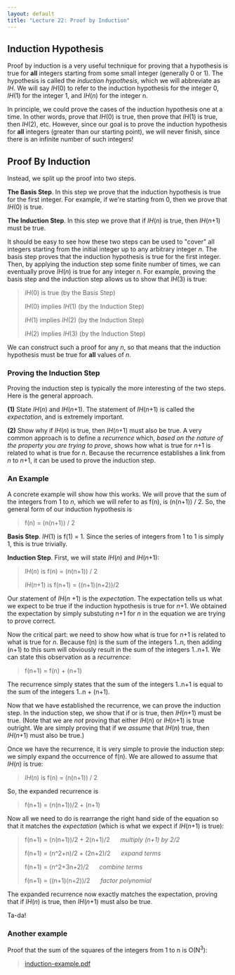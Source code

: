 ```yaml
---
layout: default
title: "Lecture 22: Proof by Induction"
---
```


## Induction Hypothesis

Proof by induction is a very useful technique for proving that a hypothesis is true for **all** integers starting from some small integer (generally 0 or 1). The hypothesis is called the *induction hypothesis*, which we will abbreviate as *IH*. We will say *IH*(0) to refer to the induction hypothesis for the integer 0, *IH*(1) for the integer 1, and *IH*(*n*) for the integer n.

In principle, we could prove the cases of the induction hypothesis one at a time. In other words, prove that *IH*(0) is true, then prove that *IH*(1) is true, then *IH*(2), etc. However, since our goal is to prove the induction hypothesis for **all** integers (greater than our starting point), we will never finish, since there is an infinite number of such integers!

## Proof By Induction

Instead, we split up the proof into two steps.

**The Basis Step**. In this step we prove that the induction hypothesis is true for the first integer. For example, if we're starting from 0, then we prove that *IH*(0) is true.

**The Induction Step**. In this step we prove that if *IH*(*n*) is true, then *IH*(*n*+1) must be true.

It should be easy to see how these two steps can be used to "cover" all integers starting from the initial integer up to any arbitrary integer *n*. The basis step proves that the induction hypothesis is true for the first integer. Then, by applying the induction step some finite number of times, we can eventually prove *IH*(*n*) is true for any integer *n*. For example, proving the basis step and the induction step allows us to show that *IH*(3) is true:

> *IH*(0) is true (by the Basis Step)
>
> *IH*(0) implies *IH*(1) (by the Induction Step)
>
> *IH*(1) implies *IH*(2) (by the Induction Step)
>
> *IH*(2) implies *IH*(3) (by the Induction Step)

We can construct such a proof for any *n*, so that means that the induction hypothesis must be true for **all** values of *n*.

### Proving the Induction Step

Proving the induction step is typically the more interesting of the two steps. Here is the general approach.

**(1)** State *IH*(*n*) and *IH*(*n*+1). The statement of *IH*(*n*+1) is called the *expectation*, and is extremely important.

**(2)** Show why if *IH*(*n*) is true, then *IH*(*n*+1) must also be true. A very common approach is to define a *recurrence* which, *based on the nature of the property you are trying to prove*, shows how what is true for *n*+1 is related to what is true for *n*. Because the recurrence establishes a link from *n* to *n*+1, it can be used to prove the induction step.

### An Example

A concrete example will show how this works. We will prove that the sum of the integers from 1 to *n*, which we will refer to as f(n), is (n(n+1)) / 2. So, the general form of our induction hypothesis is

> f(n) = (n(n+1)) / 2

**Basis Step**. *IH*(1) is f(1) = 1. Since the series of integers from 1 to 1 is simply 1, this is true trivially.

**Induction Step**. First, we will state *IH*(*n*) and *IH*(*n*+1):

> *IH*(*n*) is f(n) = (n(n+1)) / 2
>
> *IH*(*n*+1) is f(n+1) = ((n+1)(n+2))/2

Our statement of *IH*(*n* +1) is the *expectation*. The expectation tells us what we expect to be true if the induction hypothesis is true for *n*+1. We obtained the expectation by simply substuting *n*+1 for *n* in the equation we are trying to prove correct.

Now the critical part: we need to show how what is true for *n*+1 is related to what is true for *n*. Because f(n) is the sum of the integers 1..n, then adding (n+1) to this sum will obviously result in the sum of the integers 1..n+1. We can state this observation as a *recurrence*:

> f(n+1) = f(n) + (n+1)

The recurrence simply states that the sum of the integers 1..n+1 is equal to the sum of the integers 1..n + (n+1).

Now that we have established the recurrence, we can prove the induction step. In the induction step, we show that if or is true, then *IH*(*n*+1) must be true. (Note that we are *not* proving that either *IH*(*n*) or *IH*(*n*+1) is true outright. We are simply proving that if we *assume* that *IH*(*n*) true, then *IH*(*n*+1) must also be true.)

Once we have the recurrence, it is very simple to provie the induction step: we simply expand the occurrence of f(n). We are allowed to assume that *IH*(*n*) is true:

> *IH*(*n*) is f(n) = (n(n+1)) / 2

So, the expanded recurrence is

> f(n+1) = (n(n+1))/2 + (n+1)

Now all we need to do is rearrange the right hand side of the equation so that it matches the *expectation* (which is what we expect if *IH*(*n*+1) is true):

> f(n+1) = (n(n+1))/2 + 2(n+1)/2 &nbsp;&nbsp;&nbsp;&nbsp; *multiply (n+1) by 2/2*
>
> f(n+1) = (n^2+n)/2 + (2n+2)/2 &nbsp;&nbsp;&nbsp;&nbsp; *expand terms*
>
> f(n+1) = (n^2+3n+2)/2 &nbsp;&nbsp;&nbsp;&nbsp; *combine terms*
>
> f(n+1) = ((n+1)(n+2))/2 &nbsp;&nbsp;&nbsp;&nbsp; *factor polynomial*

The expanded recurrence now exactly matches the expectation, proving that if *IH*(*n*) is true, then *IH*(*n*+1) must also be true.

Ta-da!

### Another example

Proof that the sum of the squares of the integers from 1 to n is O(N<sup>3</sup>):

> [induction-example.pdf](induction-example.pdf)
